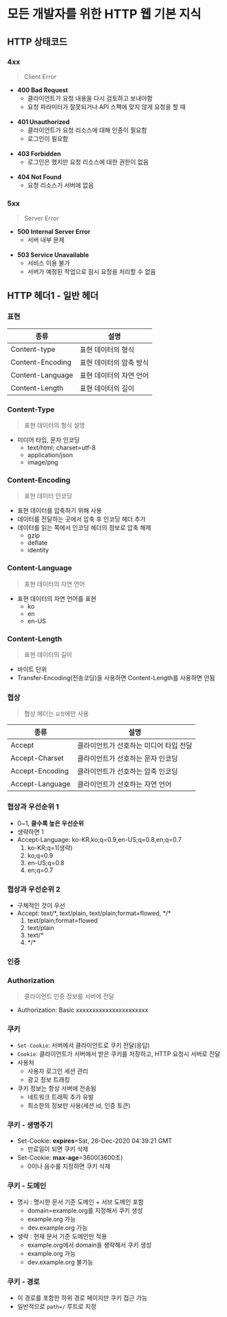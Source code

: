 # 모든 개발자를 위한 HTTP 웹 기본 지식
## HTTP 상태코드
### 4xx
> Client Error
- **400 Bad Request**
    - 클라이언트가 요청 내용을 다시 검토하고 보내야함
    - 요청 파라미터가 잘못되거나 API 스펙에 맞지 않게 요청을 할 때
<br><br>
- **401 Unauthorized**
    - 클라이언트가 요청 리소스에 대해 인증이 필요함
    - 로그인이 필요함
<br><br>
- **403 Forbidden**
    - 로그인은 했지만 요청 리소스에 대한 권한이 없음
<br><br>
- **404 Not Found**
    - 요청 리소스가 서버에 없음
### 5xx
> Server Error
- **500 Internal Server Error**
    - 서버 내부 문제
<br><br>
- **503 Service Unavailable**
    - 서비스 이용 불가
    - 서버가 예정된 작업으로 잠시 요청을 처리할 수 없음
## HTTP 헤더1 - 일반 헤더
### 표현
|종류|설명|
|---|---|
|Content-type|표현 데이터의 형식|
|Content-Encoding|표현 데이터의 압축 방식|
|Content-Language|표현 데이터의 자연 언어|
|Content-Length|표현 데이터의 길이|
### Content-Type
> 표현 데이터의 형식 설명
- 미디어 타입, 문자 인코딩
  - text/html; charset=utf-8
  - application/json
  - image/png
### Content-Encoding
> 표현 데이터 인코딩
- 표현 데이터를 압축하기 위해 사용
- 데이터를 전달하는 곳에서 압축 후 인코딩 헤더 추가
- 데이터를 읽는 쪽에서 인코딩 헤더의 정보로 압축 해제
  - gzip
  - deflate
  - identity
### Content-Language
> 표현 데이터의 자연 언어
- 표현 데이터의 자연 언어를 표현
  - ko
  - en
  - en-US
### Content-Length
> 표현 데이터의 길이
- 바이트 단위
- Transfer-Encoding(전송코딩)을 사용하면 Content-Length를 사용하면 안됨
### 협상
> 협상 헤더는 `요청`에만 사용

|종류|설명|
|---|---|
|Accept|클라이언트가 선호하는 미디어 타입 전달|
|Accept-Charset|클라이언트가 선호하는 문자 인코딩|
|Accept-Encoding|클라이언트가 선호하는 압축 인코딩|
|Accept-Language|클라이언트가 선호하는 자연 언어|
### 협상과 우선순위 1
- 0~1, **클수록 높은 우선순위**
- 생략하면 1
- Accept-Language: ko-KR,ko;q=0.9,en-US;q=0.8,en;q=0.7
  1. ko-KR;q=1(생략)
  2. ko;q=0.9
  3. en-US;q=0.8
  4. en;q=0.7
### 협상과 우선순위 2
- 구체적인 것이 우선
- Accept: text/*, text/plain, text/plain;format=flowed, \*/\*
  1. text/plain;format=flowed
  2. text/plain
  3. text/*
  4. \*/\*
### 인증
### Authorization
> 클라이언트 인증 정보를 서버에 전달
- Authorization: Basic xxxxxxxxxxxxxxxxxxxxxx
### 쿠키
- `Set-Cookie`: 서버에서 클라이언트로 쿠키 전달(응답)
- `Cookie`: 클라이언트가 서버에서 받은 쿠키를 저장하고, HTTP 요청시 서버로 전달
- 사용처
  - 사용자 로그인 세션 관리
  - 광고 정보 트래킹
- 쿠키 정보는 항상 서버에 전송됨
  - 네트워크 트래픽 추가 유발
  - 최소한의 정보만 사용(세션 id, 인증 토큰)
### 쿠키 - 생명주기
- Set-Cookie: **expires**=Sat, 26-Dec-2020 04:39:21 GMT
  - 만료일이 되면 쿠키 삭제
- Set-Cookie: **max-age**=3600(3600초)
  - 0이나 음수를 지정하면 쿠키 삭제
### 쿠키 - 도메인
- 명시 : 명시한 문서 기준 도메인 + 서브 도메인 포함
  - domain=example.org를 지정해서 쿠키 생성
  - example.org 가능
  - dev.example.org 가능
- 생략 : 현재 문서 기준 도메인만 적용
  - example.org에서 domain을 생략해서 쿠키 생성
  - example.org 가능
  - dev.example.org 불가능
### 쿠키 - 경로
- 이 경로를 포함한 하위 경로 페이지만 쿠키 접근 가능
- 일반적으로 `path=/` 루트로 지정